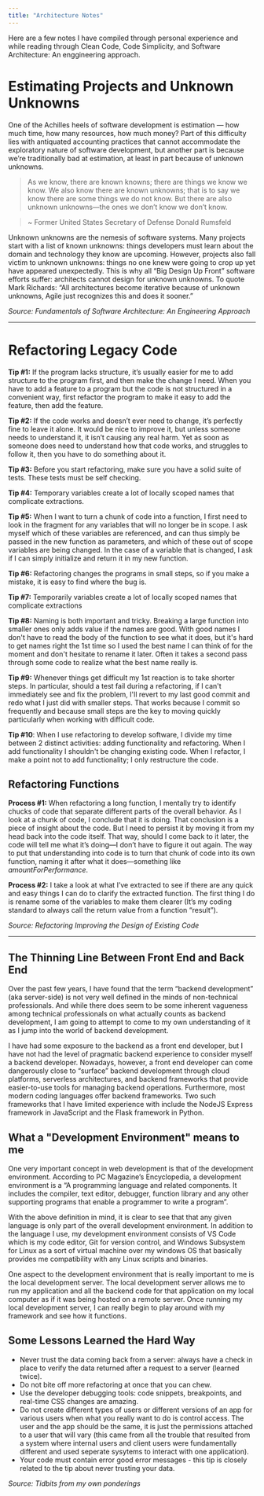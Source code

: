 ```yaml
---
title: "Architecture Notes"
---
```


Here are a few notes I have compiled through personal experience and while reading through Clean Code, Code Simplicity, and Software Architecture: An enggineering approach.

# Estimating Projects and Unknown Unknowns
One of the Achilles heels of software development is estimation — how much time, how many resources, how much money? Part of this difficulty lies with antiquated accounting practices that cannot accommodate the exploratory nature of software development, but another part is because we’re traditionally bad at estimation, at least in part because of unknown unknowns.

> As we know, there are known knowns; there are things we know we know. We also know there are known unknowns; that is to say we know there are some things we do not know. But there are also unknown unknowns—the ones we don’t know we don’t know. 

> ~ Former United States Secretary of Defense Donald Rumsfeld

Unknown unknowns are the nemesis of software systems. Many projects start with a list of known unknowns: things developers must learn about the domain and technology they know are upcoming. However, projects also fall victim to unknown unknowns: things no one knew were going to crop up yet have appeared unexpectedly. This is why all “Big Design Up Front” software efforts suffer: architects cannot design for unknown unknowns. To quote Mark Richards: “All architectures become iterative because of unknown unknowns, Agile just recognizes this and does it sooner.”

*Source: Fundamentals of Software Architecture: An Engineering Approach*

***

# Refactoring Legacy Code
**Tip #1:** If the program lacks structure, it’s usually easier for me to add structure to the program first, and then make the change I need. When you have to add a feature to a program but the code is not structured in a convenient way, first refactor the program to make it easy to add the feature, then add the feature.

**Tip #2:** If the code works and doesn’t ever need to change, it’s perfectly fine to leave it alone. It would be nice to improve it, but unless someone needs to understand it, it isn’t causing any real harm. Yet as soon as someone does need to understand how that code works, and struggles to follow it, then you have to do something about it.

**Tip #3:** Before you start refactoring, make sure you have a solid suite of tests. These tests must be self­ checking.

**Tip #4:** Temporary variables create a lot of locally scoped names that complicate extractions.

**Tip #5:** When I want to turn a chunk of code into a function, I first need to look in the fragment for any variables that will no longer be in scope. I ask myself which of these variables are referenced, and can thus simply be passed in the new function as parameters, and which of these out of scope variables are being changed. In the case of a variable that is changed, I ask if I can simply initialize and return it in my new function.

**Tip #6:** Refactoring changes the programs in small steps, so if you make a mistake, it
is easy to find where the bug is.

**Tip #7:** Temporarily variables create a lot of locally scoped names that complicate extractions

**Tip #8:** Naming is both important and tricky. Breaking a large function into smaller ones only adds value if the names are good. With good names I don't have to read the body of the function to see what it does, but it's hard to get names right the 1st time so I used the best name I can think of for the moment and don't hesitate to rename it later. Often it takes a second pass through some code to realize what the best name really is.

**Tip #9:**  Whenever things get difficult my 1st reaction is to take shorter steps. In particular, should a test fail during a refactoring, if I can't immediately see and fix the problem, I'll revert to my last good commit and redo what I just did with smaller steps. That works because I commit so frequently and because small steps are the key to moving quickly particularly when working with difficult code.

**Tip #10**:  When I use refactoring to develop software, I divide my time between 2 distinct activities: adding functionality and refactoring. When I add functionality I shouldn't be changing existing code. When I refactor, I make a point not to add functionality; I only restructure the code.

## Refactoring Functions
**Process #1:** When refactoring a long function, I mentally try to identify chucks of code that separate different parts of the overall behavior. As I look at a chunk of code, I conclude that it is doing. That conclusion is a piece of insight about the code. But I need to persist it by moving it from my head back into the code itself. That way, should I come back to it later, the code will tell me what it’s doing—I don’t have to figure it out again. The way to put that understanding into code is to turn that chunk of code into its own function, naming it after what it does—something like *amountForPerformance*.

**Process #2:** I take a look at what I’ve extracted to see if there are any quick and easy things I can do to clarify the extracted function. The first thing I do is rename some of the variables to make them clearer (It’s my coding standard to always call the return value from a function “result”).

*Source: Refactoring Improving the Design of Existing Code*

***

## The Thinning Line Between Front End and Back End
Over the past few years, I have found that the term “backend development” (aka server-side) is not very well defined in the minds of non-technical professionals. And while there does seem to be some inherent vagueness among technical professionals on what actually counts as backend development, I am going to attempt to come to my own understanding of it as I jump into the world of backend development.

I have had some exposure to the backend as a front end developer, but I have not had the level of pragmatic backend experience to consider myself a backend developer. Nowadays, however, a front end developer can come dangerously close to “surface” backend development through cloud platforms, serverless architectures, and backend frameworks that provide easier-to-use tools for managing backend operations. Furthermore, most modern coding languages offer backend frameworks. Two such frameworks that I have limited experience with include the NodeJS Express framework in JavaScript and the Flask framework in Python. 

## What a "Development Environment" means to me
One very important concept in web development is that of the development environment. According to PC Magazine’s Encyclopedia, a development environment is a “A programming language and related components. It includes the compiler, text editor, debugger, function library and any other supporting programs that enable a programmer to write a program”.

With the above definition in mind, it is clear to see that that any given language is only part of the overall development environment. In addition to the language I use, my development environment consists of VS Code which is my code editor, Git for version control, and Windows Subsystem for Linux as a sort of virtual machine over my windows OS that basically provides me compatibility with any Linux scripts and binaries.

One aspect to the development environment that is really important to me is the local development server. The local development server allows me to run my application and all the backend code for that application on my local computer as if it was being hosted on a remote server. Once running my local development server, I can really begin to play around with my framework and see how it functions.

## Some Lessons Learned the Hard Way
- Never trust the data coming back from a server: always have a check in place to verify the data returned after a request to a server (learned twice).
- Do not bite off more refactoring at once that you can chew.
- Use the developer debugging tools: code snippets, breakpoints, and real-time CSS changes are amazing.
- Do not create different types of users or different versions of an app for various users when what you really want to do is control access. The user and the app should be the same, it is just the permissions attached to a user that will vary (this came from all the trouble that resulted from a system where internal users and client users were fundamentally different and used seperate sysytems to interact with one application).
- Your code must contain error good error messages - this tip is closely related to the tip about never trusting your data.

*Source: Tidbits from my own ponderings*